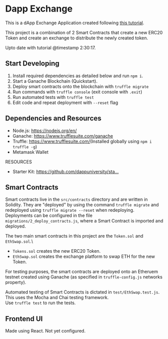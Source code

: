 # Dapp Exchange
This is a dApp Exchange Application created following [this tutorial](https://www.youtube.com/watch?v=99pYGpTWcXM).

This project is a combination of 2 Smart Contracts that create a new ERC20 Token and create an exchange to distribute the newly created token.

Upto date with tutorial @timestamp 2:30:17.

## Start Developing
1. Install required dependencies as detailed below and run `npm i`.
2. Start a Ganache Blockchain (Quickstart).
3. Deploy smart contracts onto the blockchain with `truffle migrate`
4. Run commands with `truffle console` (exit console with `.exit`)
5. Run automated tests with `truffle test`
6. Edit code and repeat deployment with `--reset` flag

## Dependencies and Resources
- Node.js: https://nodejs.org/en/​
- Ganache: https://www.trufflesuite.com/ganache​
- Truffle: https://www.trufflesuite.com/​ (Installed globally using `npm i truffle -g`)
- Metamask Wallet

RESOURCES
- Starter Kit: https://github.com/dappuniversity/sta...​

## Smart Contracts
Smart contracts live in the `src/contracts` directory and are written in Solidity. They are "deployed" by using the command `truffle migrate` and redeployed using `truffle migrate --reset` when redeploying.\
Deployments can be configured in the file `migrations/2_deploy_contracts.js`, where a Smart Contract is imported and deployed.

The two main smart contracts in this project are the `Token.sol` and `EthSwap.sol`.\
- `Tokens.sol` creates the new ERC20 Token.
- `EthSwap.sol` creates the exchange platform to swap ETH for the new Token.

For testing purposes, the smart contracts are deployed onto an Etheruem testnet created using Ganache (as specified in `truffle-config.js` networks property).

Automated testing of Smart Contracts is dictated in `test/EthSwap.test.js`. This uses the Mocha and Chai testing framework.\
Use `truffle test` to run the tests.

## Frontend UI
Made using React. Not yet configured.